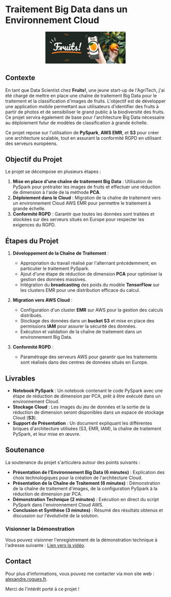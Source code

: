# Traitement Big Data dans un Environnement Cloud

<p align="center">
  <img src="img/fruit_classification.png" alt="Illustration du projet" width="50%">
</p>

## Contexte

En tant que Data Scientist chez **Fruits!**, une jeune start-up de l'AgriTech, j'ai été chargé de mettre en place une chaîne de traitement Big Data pour le traitement et la classification d'images de fruits. L'objectif est de développer une application mobile permettant aux utilisateurs d'identifier des fruits à partir de photos et de sensibiliser le grand public à la biodiversité des fruits. Ce projet servira également de base pour l'architecture Big Data nécessaire au déploiement futur de modèles de classification à grande échelle.

Ce projet repose sur l'utilisation de **PySpark**, **AWS EMR**, et **S3** pour créer une architecture scalable, tout en assurant la conformité RGPD en utilisant des serveurs européens.

## Objectif du Projet

Le projet se décompose en plusieurs étapes :
1. **Mise en place d'une chaîne de traitement Big Data** : Utilisation de PySpark pour prétraiter les images de fruits et effectuer une réduction de dimension à l'aide de la méthode **PCA**.
2. **Déploiement dans le Cloud** : Migration de la chaîne de traitement vers un environnement Cloud AWS EMR pour permettre le traitement à grande échelle.
3. **Conformité RGPD** : Garantir que toutes les données sont traitées et stockées sur des serveurs situés en Europe pour respecter les exigences du RGPD.

## Étapes du Projet

1. **Développement de la Chaîne de Traitement** :
    - Appropriation du travail réalisé par l'alternant précédemment, en particulier le traitement PySpark.
    - Ajout d'une étape de réduction de dimension **PCA** pour optimiser la gestion des données massives.
    - Intégration du **broadcasting** des poids du modèle **TensorFlow** sur les clusters EMR pour une distribution efficace du calcul.

2. **Migration vers AWS Cloud** :
    - Configuration d'un cluster **EMR** sur AWS pour la gestion des calculs distribués.
    - Stockage des données dans un **bucket S3** et mise en place des permissions **IAM** pour assurer la sécurité des données.
    - Exécution et validation de la chaîne de traitement dans un environnement Big Data.

3. **Conformité RGPD** :
    - Paramétrage des serveurs AWS pour garantir que les traitements sont réalisés dans des centres de données situés en Europe.

## Livrables

- **Notebook PySpark** : Un notebook contenant le code PySpark avec une étape de réduction de dimension par PCA, prêt à être exécuté dans un environnement Cloud.
- **Stockage Cloud** : Les images du jeu de données et la sortie de la réduction de dimension seront disponibles dans un espace de stockage Cloud (**S3**).
- **Support de Présentation** : Un document expliquant les différentes briques d'architecture utilisées (S3, EMR, IAM), la chaîne de traitement PySpark, et leur mise en œuvre.

## Soutenance

La soutenance du projet s'articulera autour des points suivants :
- **Présentation de l'Environnement Big Data (6 minutes)** : Explication des choix technologiques pour la création de l'architecture Cloud.
- **Présentation de la Chaîne de Traitement (6 minutes)** : Démonstration de la chaîne de traitement d'images, de la configuration PySpark à la réduction de dimension par PCA.
- **Démonstration Technique (2 minutes)** : Exécution en direct du script PySpark dans l'environnement Cloud AWS.
- **Conclusion et Synthèse (3 minutes)** : Résumé des résultats obtenus et discussion sur l'évolutivité de la solution.

### Visionner la Démonstration

Vous pouvez visionner l'enregistrement de la démonstration technique à l'adresse suivante : [Lien vers la vidéo](https://youtu.be/GKUOvqqU9iw).

## Contact

Pour plus d'informations, vous pouvez me contacter via mon site web : [alexandre.rogues.fr](https://alexandre.rogues.fr).

Merci de l'intérêt porté à ce projet !

